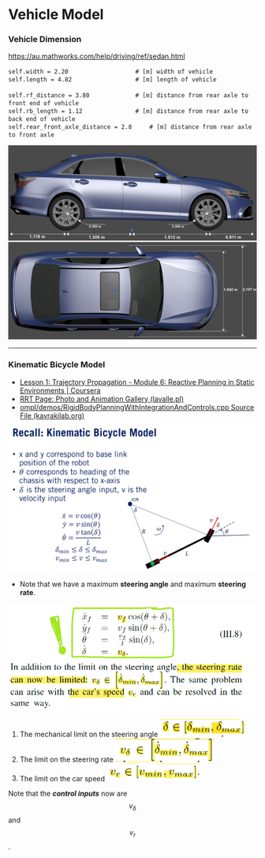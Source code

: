 

# Vehicle Model

### Vehicle Dimension 

https://au.mathworks.com/help/driving/ref/sedan.html

```
self.width = 2.20        			# [m] width of vehicle
self.length = 4.82					# [m] length of vehicle 

self.rf_distance = 3.80    			# [m] distance from rear axle to front end of vehicle
self.rb_length = 1.12    			# [m] distance from rear axle to back end of vehicle
self.rear_front_axle_distance = 2.8     # [m] distance from rear axle to front axle
```

<img src="image-20210307200520861.png" alt="image-20210307200520861" style="zoom:50%;" />

<img src="image-20210307200534296.png" alt="image-20210307200534296" style="zoom:50%;" />



---

### Kinematic Bicycle Model 

- [Lesson 1: Trajectory Propagation - Module 6: Reactive Planning in Static Environments | Coursera](https://www.coursera.org/lecture/motion-planning-self-driving-cars/lesson-1-trajectory-propagation-5hguf)
- [RRT Page: Photo and Animation Gallery (lavalle.pl)](http://lavalle.pl/rrt/gallery_carsmooth.html)
- [ompl/demos/RigidBodyPlanningWithIntegrationAndControls.cpp Source File (kavrakilab.org)](https://ompl.kavrakilab.org/RigidBodyPlanningWithIntegrationAndControls_8cpp_source.html)



![image-20210316183801485](image-20210316183801485.png)

- Note that we have a maximum **steering angle** and maximum **steering rate**. 

![image-20210316184414608](image-20210316184414608.png)

1. The mechanical limit on the steering angle <img src="image-20210316184556539.png" alt="image-20210316184556539" style="zoom:67%;" />
2. The limit on the steering rate <img src="image-20210316184607586.png" alt="image-20210316184607586" style="zoom: 67%;" />
3. The limit on the car speed <img src="image-20210316184703612.png" alt="image-20210316184703612" style="zoom: 67%;" />

Note that the ***control inputs*** now are $$v_{\delta}$$ and $$v_{r}$$ .

